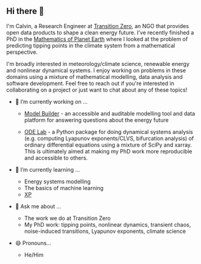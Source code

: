 ## Hi there 👋

I'm Calvin, a Research Engineer at [Transition Zero](https://www.transitionzero.org/), an NGO that provides open data products to shape a clean energy future. I've recently finished a PhD in the [Mathematics of Planet Earth](https://mpecdt.ac.uk/) where I looked at the problem of predicting tipping points in the climate system from a mathematical perspective. 

I'm broadly interested in meteorology/climate science, renewable energy and nonlinear dynamical systems. I enjoy working on problems in these domains using a mixture of mathematical modelling, data analysis and software development. Feel free to reach out if you're interested in collaborating on a project or just want to chat about any of these topics!

- 🔭 I’m currently working on ...
    -  [Model Builder](https://www.transitionzero.org/insights/introducing-model-builder-beta) - an accessible and auditable modelling tool and data platform for answering questions about the energy future

    - [ODE Lab](https://github.com/CalvinNesbitt/ode_lab) - a Python package for doing dynamical systems analysis (e.g. computing Lyapunov exponents/CLVS, bifurcation analysis) of ordinary differential equations using a mixture of SciPy and xarray. This is ultimately aimed at making my PhD work more reproducible and accessible to others.

- 🌱 I’m currently learning ...
    - Energy systems modelling
    - The basics of machine learning
    - [XP](https://en.wikipedia.org/wiki/Extreme_programming)

- 💬 Ask me about ...
    - The work we do at Transition Zero
    - My PhD work: tipping points, nonlinear dynamics, transient chaos, noise-induced transitions, Lyapunov exponents, climate science

- 😄 Pronouns...
    - He/Him
